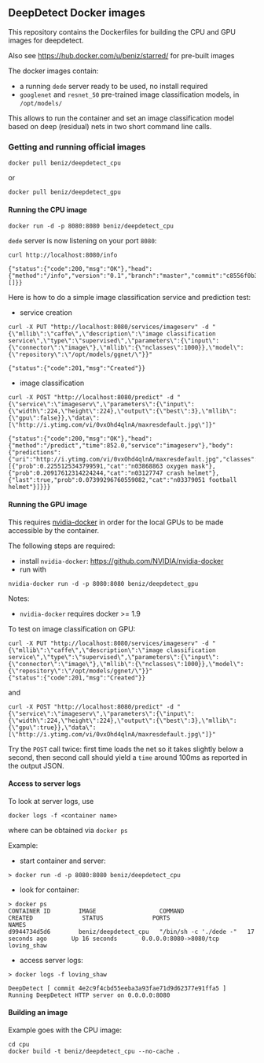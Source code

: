 ## DeepDetect Docker images

This repository contains the Dockerfiles for building the CPU and GPU images for deepdetect.

Also see https://hub.docker.com/u/beniz/starred/ for pre-built images

The docker images contain:
- a running `dede` server ready to be used, no install required
- `googlenet` and `resnet_50` pre-trained image classification models, in `/opt/models/`

This allows to run the container and set an image classification model based on deep (residual) nets in two short command line calls.

### Getting and running official images

```
docker pull beniz/deepdetect_cpu
```
or
```
docker pull beniz/deepdetect_gpu
```

#### Running the CPU image

```
docker run -d -p 8080:8080 beniz/deepdetect_cpu
```

`dede` server is now listening on your port `8080`:

```
curl http://localhost:8080/info

{"status":{"code":200,"msg":"OK"},"head":{"method":"/info","version":"0.1","branch":"master","commit":"c8556f0b3e7d970bcd9861b910f9eae87cfd4b0c","services":[]}}
```

Here is how to do a simple image classification service and prediction test:
- service creation
```
curl -X PUT "http://localhost:8080/services/imageserv" -d "{\"mllib\":\"caffe\",\"description\":\"image classification service\",\"type\":\"supervised\",\"parameters\":{\"input\":{\"connector\":\"image\"},\"mllib\":{\"nclasses\":1000}},\"model\":{\"repository\":\"/opt/models/ggnet/\"}}"

{"status":{"code":201,"msg":"Created"}}
```
- image classification
```
curl -X POST "http://localhost:8080/predict" -d "{\"service\":\"imageserv\",\"parameters\":{\"input\":{\"width\":224,\"height\":224},\"output\":{\"best\":3},\"mllib\":{\"gpu\":false}},\"data\":[\"http://i.ytimg.com/vi/0vxOhd4qlnA/maxresdefault.jpg\"]}"

{"status":{"code":200,"msg":"OK"},"head":{"method":"/predict","time":852.0,"service":"imageserv"},"body":{"predictions":{"uri":"http://i.ytimg.com/vi/0vxOhd4qlnA/maxresdefault.jpg","classes":[{"prob":0.2255125343799591,"cat":"n03868863 oxygen mask"},{"prob":0.20917612314224244,"cat":"n03127747 crash helmet"},{"last":true,"prob":0.07399296760559082,"cat":"n03379051 football helmet"}]}}}
```

#### Running the GPU image

This requires [nvidia-docker](https://github.com/NVIDIA/nvidia-docker) in order for the local GPUs to be made accessible by the container.

The following steps are required:

- install `nvidia-docker`: https://github.com/NVIDIA/nvidia-docker
- run with
```
nvidia-docker run -d -p 8080:8080 beniz/deepdetect_gpu
```

Notes:
- `nvidia-docker` requires docker >= 1.9

To test on image classification on GPU:
```
curl -X PUT "http://localhost:8080/services/imageserv" -d "{\"mllib\":\"caffe\",\"description\":\"image classification service\",\"type\":\"supervised\",\"parameters\":{\"input\":{\"connector\":\"image\"},\"mllib\":{\"nclasses\":1000}},\"model\":{\"repository\":\"/opt/models/ggnet/\"}}"
{"status":{"code":201,"msg":"Created"}}
```
and
```
curl -X POST "http://localhost:8080/predict" -d "{\"service\":\"imageserv\",\"parameters\":{\"input\":{\"width\":224,\"height\":224},\"output\":{\"best\":3},\"mllib\":{\"gpu\":true}},\"data\":[\"http://i.ytimg.com/vi/0vxOhd4qlnA/maxresdefault.jpg\"]}"
```

Try the `POST` call twice: first time loads the net so it takes slightly below a second, then second call should yield a `time` around 100ms as reported in the output JSON.

#### Access to server logs

To look at server logs, use 
```
docker logs -f <container name>
```
where <container name> can be obtained via `docker ps`

Example:


- start container and server:
```
> docker run -d -p 8080:8080 beniz/deepdetect_cpu
```

- look for container:
```
> docker ps
CONTAINER ID        IMAGE                  COMMAND                  CREATED              STATUS              PORTS                    NAMES
d9944734d5d6        beniz/deepdetect_cpu   "/bin/sh -c './dede -"   17 seconds ago       Up 16 seconds       0.0.0.0:8080->8080/tcp   loving_shaw
```

- access server logs:
```
> docker logs -f loving_shaw 

DeepDetect [ commit 4e2c9f4cbd55eeba3a93fae71d9d62377e91ffa5 ]
Running DeepDetect HTTP server on 0.0.0.0:8080
```

#### Building an image

Example goes with the CPU image:
```
cd cpu
docker build -t beniz/deepdetect_cpu --no-cache .
```
